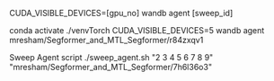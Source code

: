 CUDA_VISIBLE_DEVICES=[gpu_no] wandb agent [sweep_id]

conda activate ./venvTorch
CUDA_VISIBLE_DEVICES=5 wandb agent mresham/Segformer_and_MTL_Segformer/r84zxqv1

Sweep Agent script
./sweep_agent.sh "2 3 4 5 6 7 8 9" "mresham/Segformer_and_MTL_Segformer/7h6l36o3"
